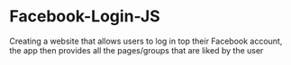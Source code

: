 # Facebook-Login-JS

Creating a website that allows users to log in top their Facebook account, 
the app then provides all the pages/groups that are liked by the user
